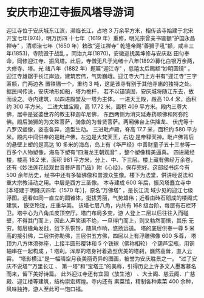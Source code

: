 # 安庆市迎江寺振风塔导游词  
迎江寺位于安庆城东江滨，濒临长江，占地 3 万余平方米，相传该寺始建于北宋开宝七年(974)，明万历四 十七年（1619 年）重修，明光宗曾亲书匾额“护国永昌禅寺” ，清顺治七年（1650 年）敕改“迎江禅寺” 乾隆帝赐“善狮子吼”额，咸丰三年(1853)，寺院毁于战乱 。同治九年(1870)，安徽巡抚吴坤修与安庆赵 田匀奉命，同修迎江寺、振风塔。此后，寺僧无凡于光绪十八年(1892)募化白银万余两，大修寺、塔。光 绪八年（1882 年）题匾“迎江寺” ，慈禧太后赐额“妙明圆镜” 。 迎江寺雄踞于长江岸边，建筑宏伟，气势巍峨。迎江寺大门上方书有“迎江寺”三字匾额，门两边各 置铁锚一个，重约 3 吨，这是该寺有别于其他寺庙的独特之处。据民间传说，安庆地形如船，塔为桅杆， 若不以锚镇固，安庆城将随江东去，故而设之。寺内建筑，以四进殿堂及一塔为主体。 一进天王殿，殿高 10.4 米，面积约 300 平方米。 二进大雄宝殿，高 17.72 米，面积 409 平方米。殿内三尊大佛，居中是娑婆世界的教主释迦牟尼佛， 东西两侧为消灾延寿药顺佛和阿弥陀佛。殿后骑狮的为文殊菩萨，骑象的为普贤菩萨。两厢佛台上供降龙、 伏虎等十八罗汉塑像，姿态各异，造型生动。 三进毗卢殿，脊高 17.7 米，面积约 580 平方米。殿内中间供奉的是毗卢佛，左边是大梵天王，右边 是帝释天神。毗卢佛背后的悬壁上塑的是高达 10 多米的海岛，岛上有《华严经》中善财童子五十三参等一 百多个人物塑像，海岛下塑有“四海龙王朝观音” ，整个塑像精美逼真。 四进藏经楼，楼高 16.2 米，面积 981 平方米，分上、中、下三层。楼上藏有佛经万余卷，还有《妙法莲花经观世音菩萨普门品》附《心经》，保存完好。这部经书迄今有 500 余年历史，经书中还有多幅佛像和普渡众生像。楼下为法堂，供讲经说法和重大宗教活动之用。中层是西方三圣像。 本寺建成 600 年后，振风塔矗立寺中[本塔建于明隆庆四年（1570 年）]，原名“万佛塔” ，是长江流 域少见的迎江七级浮图。远看如同一直立的圆锥体，挺拔秀丽，气势雄伟；近看由砖石砌成的楼阁式建筑， 嵌空玲珑，庄重华美。 该塔七层八角，内共有 168 级台阶，每层有石栏环卫。塔中心为八角瓜皮顶空厅。塔门布局多变，游 人登上二层以后往往入而碰壁，不得其门而上，因此人声笑语不绝，一旦得门而上，则又勃然而悟，其乐 无穷。每层檐角发戗，戗下系铜铃，随风作响，悠扬远送。 塔的底层供奉一尊 5 米高的接引佛，二层供弥勒佛，三层供五方佛，四层以上有浮雕佛像 600 多尊， 塔顶为八方体须弥座，上接半圆形覆钵和 5 个铁球（佛称相轮） 个葫芦宝瓶，用铜轴串在一起构成 ，1 塔刹。浑厚的塔身衬着造型优美的塔刹，巍然高耸，直入云霄。 “塔影横江”是一幅晴空月夜美丽奇异的图画，被誉为安庆胜景之一。 “过了安庆不说塔”“万里长江 、 第一塔”和“宝塔王”的美称，引得历史上许多文人墨客慕名而来，留下美好诗篇。 此外迎江寺还有宜园（放生池） 、大士阁、慈云阁、广慈殿、迎江楼等建筑，结构崇宏辉煌。寺内还有 素菜馆，精制各种素菜 400 余种，风味独持，游人至此可一饱口福。  